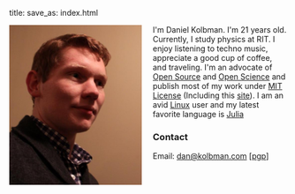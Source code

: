 title: 
save_as: index.html


<img src="../images/pic.jpg" width="240" style="float: left; padding: 0px 20px 0px 0px;"></img>

I'm Daniel Kolbman. I'm 21 years old. Currently, I study physics at RIT. I enjoy
listening to techno music, appreciate a good cup of coffee, and traveling.
I'm an advocate of [Open Source](http://opensource.org/) and
[Open Science](http://en.wikipedia.org/wiki/Open_science) and publish most of my
work under [MIT License](http://opensource.org/licenses/MIT) (Including this 
[site](https://github.com/dankolbman/dankolbman])).
I am an avid [Linux](https://archlinux.org/) user and my latest favorite language
is [Julia](http://julialang.org/)

### Contact
Email: dan@kolbman.com [[pgp](|filename|/DanKolbmanPub.asc)]
